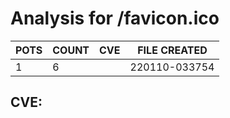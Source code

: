 # Analysis for /favicon.ico
| POTS | COUNT | CVE | FILE CREATED |
|---|---|---|---|
| 1 | 6 | | 220110-033754 |

## CVE: 